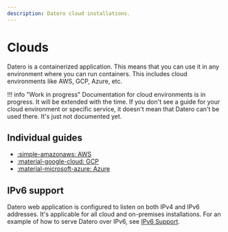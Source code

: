 ```yaml
---
description: Datero cloud installations.
---
```


# Clouds
Datero is a containerized application.
This means that you can use it in any environment where you can run containers.
This includes cloud environments like AWS, GCP, Azure, etc.

!!! info "Work in progress"
    Documentation for cloud environments is in progress. 
    It will be extended with the time.
    If you don't see a guide for your cloud environment or specific service, it doesn't mean that Datero can't be used there.
    It's just not documented yet.

## Individual guides
- [:simple-amazonaws: AWS](./aws/index.md)
- [:material-google-cloud: GCP](./gcp/index.md)
- [:material-microsoft-azure: Azure](./azure/index.md)

## IPv6 support
Datero web application is configured to listen on both IPv4 and IPv6 addresses.
It's applicable for all cloud and on-premises installations.
For an example of how to serve Datero over IPv6, see [IPv6 Support](../administration/ipv6.md).

